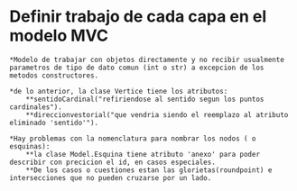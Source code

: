 Definir trabajo de cada capa en el modelo MVC
=
    *Modelo de trabajar con objetos directamente y no recibir usualmente parametros de tipo de dato comun (int o str) a excepcion de los metodos constructores.

    *de lo anterior, la clase Vertice tiene los atributos:
        **sentidoCardinal("refiriendose al sentido segun los puntos cardinales").
        **direccionvestorial("que vendria siendo el reemplazo al atributo eliminado 'sentido'").

    *Hay problemas con la nomenclatura para nombrar los nodos ( o esquinas):
        **la clase Model.Esquina tiene atributo 'anexo' para poder describir con precicion el id, en casos especiales.
        **De los casos o cuestiones estan las glorietas(roundpoint) e intersecciones que no pueden cruzarse por un lado.
